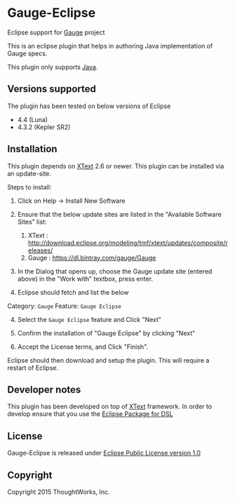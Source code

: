 # Gauge-Eclipse

Eclipse support for [Gauge](https://github.com/getgauge/gauge) project

This is an eclipse plugin that helps in authoring Java implementation of Gauge specs.

This plugin only supports [Java](../test_code/java.md).

## Versions supported

The plugin has been tested on  below versions of Eclipse
- 4.4 (Luna)
- 4.3.2 (Kepler SR2)

## Installation

This plugin depends on [XText](https://eclipse.org/Xtext/) 2.6 or newer. This plugin can be installed via an update-site.


Steps to install:

1) Click on Help -> Install New Software

2) Ensure that the below update sites are listed in the "Available Software Sites" list:

    1) XText : http://download.eclipse.org/modeling/tmf/xtext/updates/composite/releases/
    2) Gauge : https://dl.bintray.com/gauge/Gauge

3) In the Dialog that opens up, choose the Gauge update site (entered above) in the "Work with" textbox, press enter.

3) Eclipse should fetch and list the below

Category: `Gauge`
Feature: `Gauge Eclipse`

4) Select the `Gauge Eclipse` feature and Click "Next"

5) Confirm the installation of "Gauge Eclipse" by clicking "Next"

6) Accept the License terms, and Click "Finish".

Eclipse should then download and setup the plugin. This will require a restart of Eclipse.

## Developer notes

This plugin has been developed on top of [XText](https://eclipse.org/Xtext/) framework. In order to develop ensure that you use the [Eclipse Package for DSL](https://eclipse.org/downloads/packages/eclipse-ide-java-and-dsl-developers/lunasr2)

## License

Gauge-Eclipse is released under [Eclipse Public License version 1.0](https://www.eclipse.org/legal/epl-v10.html)

## Copyright

Copyright 2015 ThoughtWorks, Inc.
